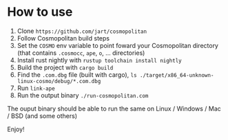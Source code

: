 # How to use

1. Clone `https://github.com/jart/cosmopolitan`
2. Follow Cosmopolitan build steps
3. Set the `COSMO` env variable to point foward your Cosmopolitan directory (that contains `.cosmocc`, `ape`, `o`, ... directories)
4. Install rust nightly with `rustup toolchain install nightly`
5. Build the project with `cargo build`
6. Find the `.com.dbg` file (built with cargo), `ls ./target/x86_64-unknown-linux-cosmo/debug/*.com.dbg`
7. Run `link-ape`
8. Run the output binary `./run-cosmopolitan.com`

The ouput binary should be able to run the same on Linux / Windows / Mac / BSD (and some others)

Enjoy!
